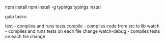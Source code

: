 npm install
npm install -g typings
typings install

gulp tasks:

test - compiles and runs tests
compile - compiles code from src to lib
watch - compiles and runs tests on each file change
watch-debug - compiles tests on each file change
